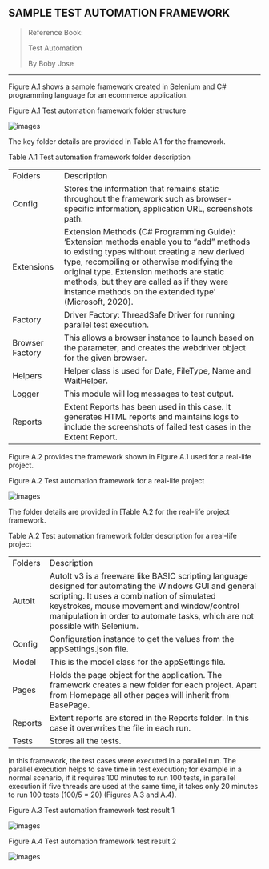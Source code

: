 ## SAMPLE TEST AUTOMATION FRAMEWORK

> Reference Book:
> 
> Test Automation
> 
> By Boby Jose

---

Figure A.1 shows a sample framework created in Selenium and C# programming language for an ecommerce application.

Figure A.1 Test automation framework folder structure

![images](https://learning.oreilly.com/api/v2/epubs/urn:orm:book:9781780175478/files/Images/FigA-1.png)

The key folder details are provided in Table A.1 for the framework.

Table A.1 Test automation framework folder description

|                 |                                                                                                                                                                                                                                                                                                                                           |
| --------------- | ----------------------------------------------------------------------------------------------------------------------------------------------------------------------------------------------------------------------------------------------------------------------------------------------------------------------------------------- |
| Folders         | Description                                                                                                                                                                                                                                                                                                                               |
| Config          | Stores the information that remains static throughout the framework such as browser-specific information, application URL, screenshots path.                                                                                                                                                                                              |
| Extensions      | Extension Methods (C# Programming Guide): ‘Extension methods enable you to “add” methods to existing types without creating a new derived type, recompiling or otherwise modifying the original type. Extension methods are static methods, but they are called as if they were instance methods on the extended type’ (Microsoft, 2020). |
| Factory         | Driver Factory: ThreadSafe Driver for running parallel test execution.                                                                                                                                                                                                                                                                    |
| Browser Factory | This allows a browser instance to launch based on the parameter, and creates the webdriver object for the given browser.                                                                                                                                                                                                                  |
| Helpers         | Helper class is used for Date, FileType, Name and WaitHelper.                                                                                                                                                                                                                                                                             |
| Logger          | This module will log messages to test output.                                                                                                                                                                                                                                                                                             |
| Reports         | Extent Reports has been used in this case. It generates HTML reports and maintains logs to include the screenshots of failed test cases in the Extent Report.                                                                                                                                                                             |

Figure A.2 provides the framework shown in Figure A.1 used for a real-life project.

Figure A.2 Test automation framework for a real-life project

![images](https://learning.oreilly.com/api/v2/epubs/urn:orm:book:9781780175478/files/Images/FigA-2.png)

The folder details are provided in [Table A.2 for the real-life project framework.

Table A.2 Test automation framework folder description for a real-life project

|         |                                                                                                                                                                                                                                                                                      |
| ------- | ------------------------------------------------------------------------------------------------------------------------------------------------------------------------------------------------------------------------------------------------------------------------------------ |
| Folders | Description                                                                                                                                                                                                                                                                          |
| AutoIt  | AutoIt v3 is a freeware like BASIC scripting language designed for automating the Windows GUI and general scripting. It uses a combination of simulated keystrokes, mouse movement and window/control manipulation in order to automate tasks, which are not possible with Selenium. |
| Config  | Configuration instance to get the values from the appSettings.json file.                                                                                                                                                                                                             |
| Model   | This is the model class for the appSettings file.                                                                                                                                                                                                                                    |
| Pages   | Holds the page object for the application. The framework creates a new folder for each project. Apart from Homepage all other pages will inherit from BasePage.                                                                                                                      |
| Reports | Extent reports are stored in the Reports folder. In this case it overwrites the file in each run.                                                                                                                                                                                    |
| Tests   | Stores all the tests.                                                                                                                                                                                                                                                                |

In this framework, the test cases were executed in a parallel run. The parallel execution helps to save time in test execution; for example in a normal scenario, if it requires 100 minutes to run 100 tests, in parallel execution if five threads are used at the same time, it takes only 20 minutes to run 100 tests (100/5 = 20) (Figures A.3 and A.4).

Figure A.3 Test automation framework test result 1

![images](https://learning.oreilly.com/api/v2/epubs/urn:orm:book:9781780175478/files/Images/FigA-3.png)

Figure A.4 Test automation framework test result 2

![images](https://learning.oreilly.com/api/v2/epubs/urn:orm:book:9781780175478/files/Images/FigA-4.png)
